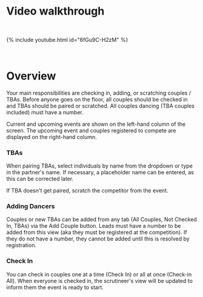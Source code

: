 # Video walkthrough

<br>

{% include youtube.html id="6fGu9C-H2zM" %}

<br>

# Overview

Your main responsibilities are checking in, adding, or scratching couples / TBAs. Before anyone goes on the floor, all couples should be checked in and TBAs should be paired or scratched. All couples dancing (TBA couples included) must have a number. 

Current and upcoming events are shown on the left-hand column of the screen. The upcoming event and couples registered to compete are displayed on the right-hand column.

### TBAs

When pairing TBAs, select individuals by name from the dropdown or type in the partner's name. If necessary, a placeholder name can be entered, as this can be corrected later. 

If TBA doesn't get paired, scratch the competitor from the event.

### Adding Dancers

Couples or new TBAs can be added from any tab (All Couples, Not Checked In, TBAs) via the Add Couple button. Leads must have a number to be added from this view (aka they must be registered at the competition). If they do not have a number, they cannot be added until this is resolved by registration. 

### Check In

You can check in couples one at a time (Check In) or all at once (Check-in All). When everyone is checked in, the scrutineer's view will be updated to inform them the event is ready to start. 
